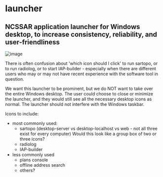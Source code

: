 # launcher
## NCSSAR application launcher for Windows desktop, to increase consistency, reliability, and user-friendliness

![image](https://user-images.githubusercontent.com/18752102/211169677-c19701db-d239-4255-a3cc-eb90209791d8.png)

There is often confusion about 'which icon should I click' to run sartopo, or to run radiolog, or to start IAP-builder - especially when there are different users who may or may not have recent experience with the software tool in question.

We want this launcher to be prominent, but we do NOT want to take over the entire Windows desktop.  The user could choose to close or minimize the launcher, and they would still see all the necessary desktop icons as normal.  The launcher should not interfere with the Windows taskbar.

Icons to include:
- most commonly used:
  - sartopo (desktop-server vs desktop-localhost vs web - not all three exist for every computer)  Would this look like a group box of two or three icons?
  - radiolog
  - IAP-builder
- less commonly used
  - plans console
  - offline address search
  - others?


